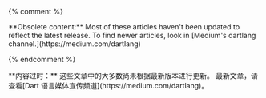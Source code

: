 {% comment %}

<aside class="alert alert-warning" markdown="1">
**Obsolete content:**
Most of these articles haven't been updated to reflect the latest release.
To find newer articles, look in
[Medium's dartlang channel.](https://medium.com/dartlang)
</aside>

{% endcomment %}


<aside class="alert alert-warning" markdown="1">
**内容过时：**
这些文章中的大多数尚未根据最新版本进行更新。
最新文章，请查看[Dart 语言媒体宣传频道](https://medium.com/dartlang)。
</aside>
